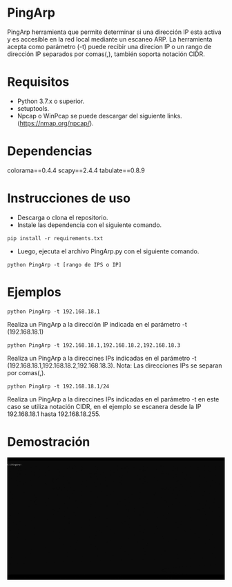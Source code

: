 # PingArp
PingArp herramienta que permite determinar si una dirección IP esta activa y es accesible en la red local mediante un escaneo ARP.
La herramienta acepta como parámetro (-t) puede recibir una direcion IP o un rango de dirección IP separados por comas(,), también soporta notación CIDR.

# Requisitos
- Python 3.7.x o superior.
- setuptools.
- Npcap o WinPcap se puede descargar del siguiente links. (https://nmap.org/npcap/).


# Dependencias
colorama==0.4.4
scapy==2.4.4
tabulate==0.8.9

# Instrucciones de uso
- Descarga o clona el repositorio.
- Instale las dependencia con el siguiente comando.

```
pip install -r requirements.txt

```
- Luego, ejecuta el archivo PingArp.py con el siguiente comando.

```
python PingArp -t [rango de IPS o IP]
```

# Ejemplos

```
python PingArp -t 192.168.18.1
```
Realiza un PingArp a la dirección IP indicada en el parámetro -t (192.168.18.1)

```
python PingArp -t 192.168.18.1,192.168.18.2,192.168.18.3
```
Realiza un PingArp a la direccines IPs indicadas en el parámetro -t (192.168.18.1,192.168.18.2,192.168.18.3). Nota: Las direcciones IPs se separan por comas(,).

```
python PingArp -t 192.168.18.1/24
```
Realiza un PingArp a la direccines IPs indicadas en el parámetro -t en este caso se utiliza notación CIDR, en el ejemplo se escanera desde la IP 192.168.18.1 hasta 192.168.18.255.

# Demostración
![alt text](https://github.com/LW-Homeless/PingArp/blob/main/PingArp.gif)

